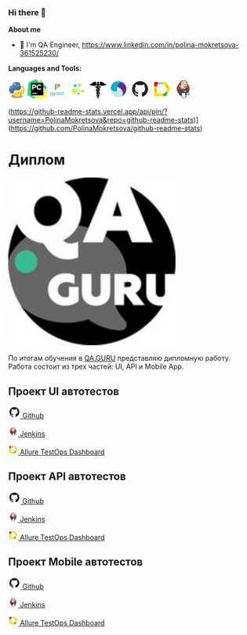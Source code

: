 ### Hi there 👋

**About me**

- 💼 I'm QA Engineer, https://www.linkedin.com/in/polina-mokretsova-361525230/


**Languages and Tools:**

<code><img src="media/python.png" width="35"/></code>
<code><img src="media/pycharm.png" width="40"/></code>
<code><img src="media/pytest.png" width="35"/></code>
<code><img src="media/selene.png" width="40"/></code>
<code><img src="media/requests.png" width="35"/></code>
<code><img src="media/appium.svg" width="40"/></code>
<code><img src="media/github.svg" width="40"/></code>
<code><img src="media/allure.svg" width="40"/></code>
<code><img src="media/jenkins.svg" width="40"/></code>




(https://github-readme-stats.vercel.app/api/pin/?username=PolinaMokretsova&repo=github-readme-stats)](https://github.com/PolinaMokretsova/github-readme-stats)

# Диплом
<code><img src="media/qaguru.svg"></code>

По итогам обучения в <a href="QA.GURU">QA.GURU</a> представляю дипломную работу.
Работа состоит из трех частей: UI, API и Mobile App.

**Проект UI автотестов**
------------------------
<a href="https://github.com/PolinaMokretsova/demoqa_tests"><img src="media/github.svg" width="25"/> Github</a>

<a href="https://jenkins.autotests.cloud/job/demoqa_tests/"> <img src="media/jenkins.svg" width="20"/> Jenkins</a>

<a href="https://allure.autotests.cloud/"><img src="media/allure.svg" width="20"/> Allure TestOps Dashboard</a>


**Проект API автотестов**
------------------------
<a href="https://github.com/PolinaMokretsova/api_tests"><img src="media/github.svg" width="25"/> Github</a>

<a href="https://jenkins.autotests.cloud/job/api_tests/"><img src="media/jenkins.svg" width="20"/> Jenkins</a>

<a href="https://allure.autotests.cloud/"><img src="media/allure.svg" width="20"/> Allure TestOps Dashboard</a>


**Проект Mobile автотестов**
------------------------
<a href="https://github.com/PolinaMokretsova/browserstack_tests"><img src="media/github.svg" width="25"/> Github</a>

<a href="https://jenkins.autotests.cloud/job/browserstack_tests/"><img src="media/jenkins.svg" width="20"/> Jenkins</a>

<a href="https://allure.autotests.cloud/"><img src="media/allure.svg" width="20"/> Allure TestOps Dashboard</a>
